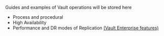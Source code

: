 Guides and examples of Vault operations will be stored here  
- Process and procedural  
- High Availability  
- Performance and DR modes of Replication [(Vault Enterprise features)](https://www.vaultproject.io/docs/enterprise/replication/index.html)
